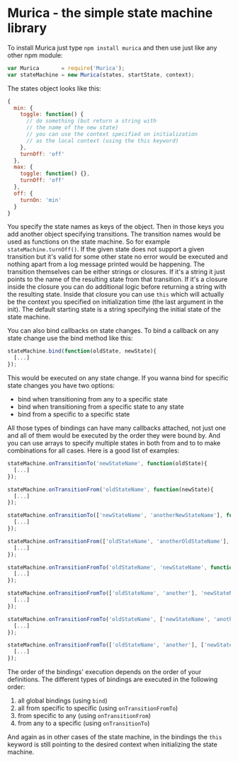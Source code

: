 # Murica - the simple state machine library

To install Murica just type `npm install murica` and then use just like any other npm module:

```javascript
var Murica       = require('Murica');
var stateMachine = new Murica(states, startState, context);
```

The states object looks like this:

```javascript
{
  min: {
    toggle: function() {
      // do something (but return a string with
      // the name of the new state)
      // you can use the context specified on initialization
      // as the local context (using the this keyword)
    },
    turnOff: 'off'
  },
  max: {
    toggle: function() {},
    turnOff: 'off'
  },
  off: {
    turnOn: 'min'
  }
}
```

You specify the state names as keys of the object. Then in those keys you add another object specifying transitions.
The transition names would be used as functions on the state machine. So for example `stateMachine.turnOff()`.
If the given state does not support a given transition but it's valid for some other state no error would be executed and
nothing apart from a log message printed would be happening.
The transition themselves can be either strings or closures. If it's a string it just points to the name of the resulting
state from that transition. If it's a closure inside the closure you can do additional logic before returning a string with
the resulting state. Inside that closure you can use `this` which will actually be the context you specified on initialization time (the last argument in the init). The default starting state is a string specifying the initial state of the state machine.

You can also bind callbacks on state changes.
To bind a callback on any state change use the bind method like this:
```javascript
stateMachine.bind(function(oldState, newState){
  [...]
});
```

This would be executed on any state change. If you wanna bind for specific state changes you have two options:
- bind when transitioning from any to a specific state
- bind when transitioning from a specific state to any state
- bind from a specific to a specific state

All those types of bindings can have many callbacks attached, not just one and all of them would be executed by the order they were bound by. And you can use arrays to specify multiple states in both from and to to make combinations for all cases. Here is a good list of examples:

```javascript
stateMachine.onTransitionTo('newStateName', function(oldState){
  [...]
});

stateMachine.onTransitionFrom('oldStateName', function(newState){
  [...]
});

stateMachine.onTransitionTo(['newStateName', 'anotherNewStateName'], function(oldState){
  [...]
});

stateMachine.onTransitionFrom(['oldStateName', 'anotherOldStateName'], function(newState){
  [...]
});

stateMachine.onTransitionFromTo('oldStateName', 'newStateName', function(oldState, newState){
  [...]
});

stateMachine.onTransitionFromTo(['oldStateName', 'another'], 'newStateName', function(oldState, newState){
  [...]
});

stateMachine.onTransitionFromTo('oldStateName', ['newStateName', 'another'], function(oldState, newState){
  [...]
});

stateMachine.onTransitionFromTo(['oldStateName', 'another'], ['newStateName', 'anotherNew'], function(oldState, newState){
  [...]
});
```

The order of the bindings' execution depends on the order of your definitions. The different types of bindings are executed in the following order:

 1. all global bindings (using `bind`)
 2. all from specific to specific (using `onTransitionFromTo`)
 3. from specific to any (using `onTransitionFrom`)
 4. from any to a specific (using `onTransitionTo`)

And again as in other cases of the state machine, in the bindings the `this` keyword is still pointing to the desired context when initializing the state machine.
